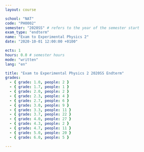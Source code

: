 ```yaml
---
layout: course

school: "NAT"
code: "PH0002"
semester: "2020SS" # refers to the year of the semester start
exam_type: "endterm"
name: "Exam to Experimental Physics 2"
date: "2020-10-01 12:00:00 +0100"

ects: 1
hours: 0.0 # semester hours
mode: "written"
lang: "en"

title: "Exam to Experimental Physics 2 2020SS Endterm"
grades:
  - { grade: 1.0, people: 2 }
  - { grade: 1.7, people: 1 }
  - { grade: 2.0, people: 2 }
  - { grade: 2.3, people: 4 }
  - { grade: 2.7, people: 6 }
  - { grade: 3.0, people: 9 }
  - { grade: 3.3, people: 11 }
  - { grade: 3.7, people: 22 }
  - { grade: 4.0, people: 27 }
  - { grade: 4.3, people: 2 }
  - { grade: 4.7, people: 11 }
  - { grade: 5.0, people: 20 }
  - { grade: 6.0, people: 5 }

---
```



